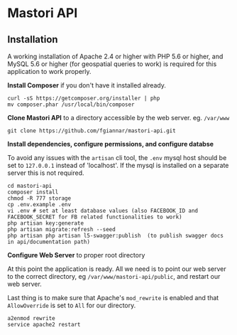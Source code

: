 # Mastori API

## Installation

A working installation of Apache 2.4 or higher with PHP 5.6 or higher,
and MySQL 5.6 or higher (for geospatial queries to work) is required for this application to work properly.

__Install Composer__ if you don't have it installed already.

    curl -sS https://getcomposer.org/installer | php
    mv composer.phar /usr/local/bin/composer

__Clone Mastori API__ to a directory accessible by the web server. eg. `/var/www`

    git clone https://github.com/fgiannar/mastori-api.git

__Install dependencies, configure permissions, and configure databse__

To avoid any issues with the `artisan` cli tool, the `.env` mysql host should be
set to `127.0.0.1` instead of 'localhost'. If the mysql is installed on a separate
server this is not required.

    cd mastori-api
    composer install
    chmod -R 777 storage
    cp .env.example .env
    vi .env # set at least database values (also FACEBOOK_ID and FACEBOOK_SECRET for FB related functionalities to work)
    php artisan key:generate
    php artisan migrate:refresh --seed
    php artisan php artisan l5-swagger:publish  (to publish swagger docs in api/documentation path)

__Configure Web Server__ to proper root directory

At this point the application is ready. All we need is to point our web server
to the correct directory, eg `/var/www/mastori-api/public`, and restart our web server.

Last thing is to make sure that Apache's `mod_rewrite` is enabled and that
`AllowOverride` is set to `All` for our directory.

    a2enmod rewrite
    service apache2 restart
